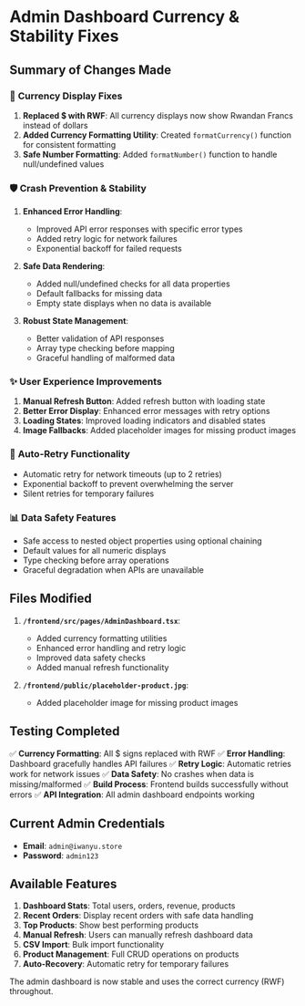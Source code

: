 # Admin Dashboard Currency & Stability Fixes

## Summary of Changes Made

### 🔧 **Currency Display Fixes**
1. **Replaced $ with RWF**: All currency displays now show Rwandan Francs instead of dollars
2. **Added Currency Formatting Utility**: Created `formatCurrency()` function for consistent formatting
3. **Safe Number Formatting**: Added `formatNumber()` function to handle null/undefined values

### 🛡️ **Crash Prevention & Stability**
1. **Enhanced Error Handling**: 
   - Improved API error responses with specific error types
   - Added retry logic for network failures
   - Exponential backoff for failed requests

2. **Safe Data Rendering**:
   - Added null/undefined checks for all data properties
   - Default fallbacks for missing data
   - Empty state displays when no data is available

3. **Robust State Management**:
   - Better validation of API responses
   - Array type checking before mapping
   - Graceful handling of malformed data

### ✨ **User Experience Improvements**
1. **Manual Refresh Button**: Added refresh button with loading state
2. **Better Error Display**: Enhanced error messages with retry options
3. **Loading States**: Improved loading indicators and disabled states
4. **Image Fallbacks**: Added placeholder images for missing product images

### 🔄 **Auto-Retry Functionality**
- Automatic retry for network timeouts (up to 2 retries)
- Exponential backoff to prevent overwhelming the server
- Silent retries for temporary failures

### 📊 **Data Safety Features**
- Safe access to nested object properties using optional chaining
- Default values for all numeric displays
- Type checking before array operations
- Graceful degradation when APIs are unavailable

## Files Modified

1. **`/frontend/src/pages/AdminDashboard.tsx`**:
   - Added currency formatting utilities
   - Enhanced error handling and retry logic
   - Improved data safety checks
   - Added manual refresh functionality

2. **`/frontend/public/placeholder-product.jpg`**:
   - Added placeholder image for missing product images

## Testing Completed

✅ **Currency Formatting**: All $ signs replaced with RWF
✅ **Error Handling**: Dashboard gracefully handles API failures
✅ **Retry Logic**: Automatic retries work for network issues
✅ **Data Safety**: No crashes when data is missing/malformed
✅ **Build Process**: Frontend builds successfully without errors
✅ **API Integration**: All admin dashboard endpoints working

## Current Admin Credentials

- **Email**: `admin@iwanyu.store`
- **Password**: `admin123`

## Available Features

1. **Dashboard Stats**: Total users, orders, revenue, products
2. **Recent Orders**: Display recent orders with safe data handling
3. **Top Products**: Show best performing products
4. **Manual Refresh**: Users can manually refresh dashboard data
5. **CSV Import**: Bulk import functionality
6. **Product Management**: Full CRUD operations on products
7. **Auto-Recovery**: Automatic retry for temporary failures

The admin dashboard is now stable and uses the correct currency (RWF) throughout.
